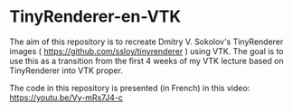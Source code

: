 # TinyRenderer-en-VTK

The aim of this repository is to recreate Dmitry V. Sokolov's TinyRenderer images ( https://github.com/ssloy/tinyrenderer ) using VTK. The goal is to use this as a transition from the first 4 weeks of my VTK lecture based on TinyRenderer into VTK proper. 

The code in this repository is presented (in French) in this video: https://youtu.be/Vy-mRs7J4-c 
